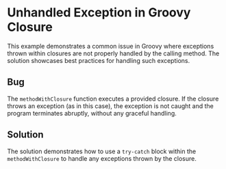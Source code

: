 # Unhandled Exception in Groovy Closure

This example demonstrates a common issue in Groovy where exceptions thrown within closures are not properly handled by the calling method.  The solution showcases best practices for handling such exceptions.

## Bug

The `methodWithClosure` function executes a provided closure. If the closure throws an exception (as in this case), the exception is not caught and the program terminates abruptly, without any graceful handling. 

## Solution

The solution demonstrates how to use a `try-catch` block within the `methodWithClosure` to handle any exceptions thrown by the closure.
